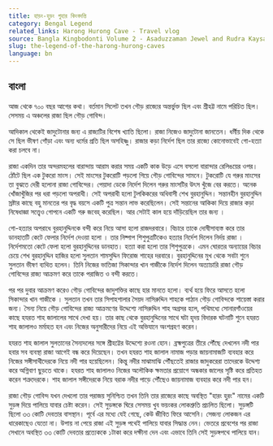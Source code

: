 ```yaml
---
title: হাড়ং-হুড়ং গুহার কিংবদন্তি
category: Bengal Legend
related_links: Harong Hurong Cave - Travel vlog
source: Bangla Kingbodonti Volume 2 - Asaduzzaman Jewel and Rudra Kaysar
slug: the-legend-of-the-harong-hurong-caves
language: bn
---
```


## বাংলা

আজ থেকে ৭০০ বছর আগের কথা। বর্তমান সিলেট তখন গৌড় রাজ্যের অন্তর্ভুক্ত ছিল এবং শ্রীহট্ট নামে পরিচিত ছিল। সেসময় এ অঞ্চলের রাজা ছিল গৌড় গোবিন্দ।

আদিকাল থেকেই জাদুটোনার জন্য এ রাজ্যটির বিশেষ খ্যাতি ছিলো। রাজা নিজেও জাদুটোনা জানতেন। ধর্মীয় দিক থেকে সে ছিল ভীষণ গোঁড়া এবং অন্য ধর্মের প্রতি ছিল অসহিষ্ণু। রাজার কড়া নির্দেশ ছিল তার রাজ্যে কোনোভাবেই গো-হত্যা করা চলবে না।

রাজা একদিন তার অন্দরমহলের বারান্দায় আরাম করার সময় একটি কাক উড়ে এসে বসলো বারান্দার রেলিঙয়ের ওপর। ঠোঁটে ছিল এক টুকরো মাংস। সেই মাংসের টুকরোটি পড়লো গিয়ে গৌড় গোবিন্দের সামনে। টুকরোটি যে গরুর মাংসের তা বুঝতে দেরী হলোনা রাজা গোবিন্দের। পেয়াদা ডেকে নির্দেশ দিলেন গরুর মাংসটির উৎস খুঁজে বের করতে। অনেক খোঁজাখুঁজির পর ধরা পড়লো অপরাধী। সেই অপরাধী হলো টুলকিকরের অধিবাসী শেখ বুরহানুদ্দিন। সন্তানহীন বুরহানুদ্দিন স্রষ্টার কাছে বহু মানতের পর বৃদ্ধ বয়সে একটি পুত্র সন্তান লাভ করেছিলেন। সেই সন্তানের আকিকা দিয়ে রাজার কড়া নিষেধাজ্ঞা সত্ত্বেও গোপনে একটি গরু জবেহ্ করেছিল। আর সেটাই কাল হয়ে দাঁড়িয়েছিল তার জন্য ।

গো-হত্যার অপরাধে বুরহানুদ্দিনকে বন্দী করে নিয়ে আসা হলো রাজদরবারে। বিচারে তাকে দোষীসাব্যস্ত করে তার ডানহাতটি কেটে ফেলার নির্দেশ দেওয়া হলো । তার নিষ্পাপ শিশুপুত্রটিকেও হত্যার নির্দেশ দিলেন নির্দয় রাজা । নির্দেশমতো কেটে ফেলা হলো বুরহানুদ্দিনের ডানহাত। হত্যা করা হলো তার শিশুপুত্রকে। এমন ঘোরতর অন্যায়ের বিচার চেয়ে শেখ বুরহানুদ্দিন হাজির হলো সুলতান শামসুদ্দিন ফিরোজ শাহের দরবারে। বুরহানুদ্দিনের মুখ থেকে সবটা শুনে সুলতান ভীষণ ব্যথিত হলেন। তিনি নিজের ভাতিজা সিকান্দার খান গাজীকে নির্দেশ দিলেন অত্যাচারি রাজা গৌড় গোবিন্দের রাজ্য আক্রমণ করে তাকে পরাজিত ও বন্দী করতে।

পর পর দুবার আক্রমণ করেও গৌড় গোবিন্দের জাদুশক্তির কাছে হার মানতে হলো। ব্যর্থ হয়ে ফিরে আসতে হলো সিকান্দার খান গাজীকে । সুলতান তখন তার সিপাহশালার সৈয়দ নাসিরুদ্দিন শাহকে পাঠান গৌড় গোবিন্দকে শায়েস্তা করার জন্য। সৈন্য নিয়ে গৌড় গোবিন্দের রাজ্য আক্রমণের উদ্দেশ্যে নাসিরুদ্দিন শাহ অগ্রসর হলে, পথিমধ্যে সোনারগাঁওয়ের কাছে হযরত শাহ জালালের সাথে দেখা হয়। তার কাছ থেকে বুরহানুদ্দিনের সাথে ঘটা হৃদয় বিদারক ঘটনাটি শুনে হযরত শাহ জালালও মর্মাহত হন এবং নিজের অনুসারীদের নিয়ে এই অভিযানে অংশগ্রহণ করেন।

হযরত শাহ জালাল সুলতানের সৈন্যদলের সঙ্গে শ্রীহট্টের উদ্দেশ্যে রওনা হোন। ব্রহ্মপুত্রের তীরে পৌঁছে দেখলেন নদী পার হবার সব ব্যবস্থা রাজা আগেই বন্ধ করে দিয়েছেন। তখন হযরত শাহ জালাল নামাজ পড়ার জায়নামাজটি ব্যবহার করে নিজের সঙ্গীসাথীদেরকে নিয়ে নদী পার হয়েছিলেন। কিন্তু নদীর মাঝামাঝি পৌঁছতেই রাজার জাদুকরেরা তাদেরকে উদ্দেশ্য করে অগ্নিবাণ ছুড়তে থাকে। হযরত শাহ জালালও নিজের অলৌকিক ক্ষমতার প্রয়োগে অন্ধকার জালের সৃষ্টি করে প্রতিহত করেন শত্রুদেরকে। শাহ জালাল সঙ্গীদেরকে নিয়ে বরাক নদীর পাড়ে পৌঁছেও জায়নামাজ ব্যবহার করে নদী পার হন।

রাজা গৌড় গোবিন্দ যখন দেখলো তার পরাজয় সুনিশ্চিত তখন তিনি তার রাজ্যের কাছে অবস্থিত "হারং হুরং" নামের একটি সুড়ঙ্গ দিয়ে পালিয়ে যাবার চেষ্টা করেন। সেই সুড়ঙ্গকে ঘিরে সেসময় খুব ভয়ংকর লোকশ্রুতি প্রচলিত ছিলো। সুড়ঙ্গটি ছিলো ৩৩ কোটি দেবতার বাসস্থান। পূর্বে এর মধ্যে যেই গেছে, কেউ জীবিত ফিরে আসেনি। সেজন্য লোকজন এর ধারেকাছেও যেতো না। উপায় না পেয়ে রাজা এই সুড়ঙ্গ পথেই পালিয়ে যাবার সিদ্ধান্ত নেন। ভেতরে প্রবেশের পর রাজা সেখানে অবস্থিত ৩৩ কোটি দেবতার প্রত্যেককে ১টাকা করে দক্ষীনা দেন এবং এভাবে তিনি সেই সুড়ঙ্গপথে পালিয়ে যান।
